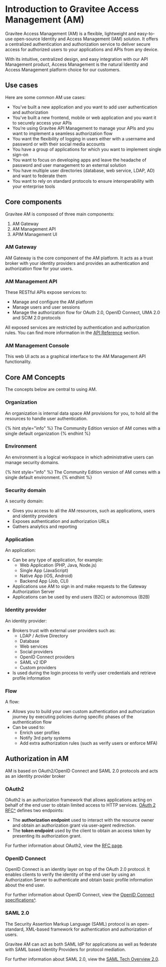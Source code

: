 # Introduction to Gravitee Access Management (AM)

Gravitee Access Management (AM) is a flexible, lightweight and easy-to-use open-source Identity and Access Management (IAM) solution. It offers a centralized authentication and authorization service to deliver secure access for authorized users to your applications and APIs from any device.

With its intuitive, centralized design, and easy integration with our API Management product, Access Management is the natural Identity and Access Management platform choice for our customers.

## Use cases

Here are some common AM use cases:

* You’ve built a new application and you want to add user authentication and authorization
* You’ve built a new frontend, mobile or web application and you want it to securely access your APIs
* You’re using Gravitee API Management to manage your APIs and you want to implement a seamless authorization flow
* You want the flexibility of logging in users either with a username and password or with their social media accounts
* You have a group of applications for which you want to implement single sign-on
* You want to focus on developing apps and leave the headache of password and user management to an external solution
* You have multiple user directories (database, web service, LDAP, AD) and want to federate them
* You want to rely on standard protocols to ensure interoperability with your enterprise tools

## Core components

Gravitee AM is composed of three main components:

1. AM Gateway
2. AM Management API
3. APIM Management UI

### AM Gateway

AM Gateway is the core component of the AM platform. It acts as a trust broker with your identity providers and provides an authentication and authorization flow for your users.

### AM Management API

These RESTful APIs expose services to:

* Manage and configure the AM platform
* Manage users and user sessions
* Manage the authorization flow for OAuth 2.0, OpenID Connect, UMA 2.0 and SCIM 2.0 protocols

All exposed services are restricted by authentication and authorization rules. You can find more information in the [API Reference](https://docs.gravitee.io/am/current/am\_devguide\_protocols\_overview.html) section.

### AM Management Console

This web UI acts as a graphical interface to the AM Management API functionality.

## Core AM Concepts

The concepts below are central to using AM.

### Organization

An organization is internal data space AM provisions for you, to hold all the resources to handle user authentication.

{% hint style="info" %}
The Community Edition version of AM comes with a single default organization
{% endhint %}

### Environment

An environment is a logical workspace in which administrative users can manage security domains.

{% hint style="info" %}
The Community Edition version of AM comes with a single default environment.
{% endhint %}

### Security domain

A security domain:

* Gives you access to all the AM resources, such as applications, users and identity providers
* Exposes authentication and authorization URLs
* Gathers analytics and reporting

### Application

An application:

* Can be any type of application, for example:
  * Web Application (PHP, Java, Node.js)
  * Single App (JavaScript)
  * Native App (iOS, Android)
  * Backend App (Job, CLI)
* Applications use AM to sign in and make requests to the Gateway Authorization Server
* Applications can be used by end users (B2C) or autonomous (B2B)

### Identity provider

An identity provider:

* Brokers trust with external user providers such as:
  * LDAP / Active Directory
  * Database
  * Web services
  * Social providers
  * OpenID Connect providers
  * SAML v2 IDP
  * Custom providers
* Is used during the login process to verify user credentials and retrieve profile information

### Flow

A flow:

* Allows you to build your own custom authentication and authorization journey by executing policies during specific phases of the authentication flow
* Can be used to:
  * Enrich user profiles
  * Notify 3rd party systems
  * Add extra authorization rules (such as verify users or enforce MFA)

## Authorization in AM

AM is based on OAuth2/OpenID Connect and SAML 2.0 protocols and acts as an identity provider broker

### OAuth2

OAuth2 is an authorization framework that allows applications acting on behalf of the end user to obtain limited access to HTTP services. [OAuth 2 RFC^](https://tools.ietf.org/html/rfc6749) defines two endpoints:

* The **authorization endpoint** used to interact with the resource owner and obtain an authorization grant via user-agent redirection.
* The **token endpoint** used by the client to obtain an access token by presenting its authorization grant.

For further information about OAuth2, view the [RFC page](https://tools.ietf.org/html/rfc6749).

### OpenID Connect

OpenID Connect is an identity layer on top of the OAuth 2.0 protocol. It enables clients to verify the identity of the end user by using an Authorization Server to authenticate and obtain basic profile information about the end user.

For further information about OpenID Connect, view the [OpenID Connect specifications^](http://openid.net/specs/openid-connect-core-1\_0.html).

### SAML 2.0

The Security Assertion Markup Language (SAML) protocol is an open-standard, XML-based framework for authentication and authorization of users.

Gravitee AM can act as both SAML IdP for applications as well as federate with SAML based Identity Providers for protocol mediation.

For further information about SAML 2.0, view the [SAML Tech Overview 2.0](http://docs.oasis-open.org/security/saml/Post2.0/sstc-saml-tech-overview-2.0.html).

